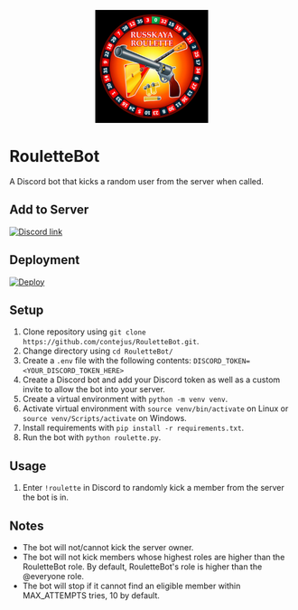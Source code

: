 <p align="center">
  <img src="./logo.jpg" width="200" title="RouletteBot" alt="RouletteBot">
</p>

# RouletteBot
A Discord bot that kicks a random user from the server when called.

## Add to Server
<a href="https://discord.com/api/oauth2/authorize?client_id=721577851458945085&permissions=268435494&scope=bot">
    <img src="https://discord.com/assets/e4923594e694a21542a489471ecffa50.svg" alt="Discord link" width="150"/>
</a>

## Deployment
[![Deploy](https://www.herokucdn.com/deploy/button.svg)](https://heroku.com/deploy?template=https://github.com/contejus/RouletteBot/tree/master)

## Setup
1. Clone repository using `git clone https://github.com/contejus/RouletteBot.git`.
2. Change directory using `cd RouletteBot/`
3. Create a `.env` file with the following contents:
    `DISCORD_TOKEN=<YOUR_DISCORD_TOKEN_HERE>`
4. Create a Discord bot and add your Discord token as well as a custom invite to allow the bot into your server.
5. Create a virtual environment with `python -m venv venv`.
6. Activate virtual environment with `source venv/bin/activate` on Linux or `source venv/Scripts/activate` on Windows.
7. Install requirements with `pip install -r requirements.txt`.
8. Run the bot with `python roulette.py`.

## Usage
1. Enter `!roulette` in Discord to randomly kick a member from the server the bot is in.

## Notes
- The bot will not/cannot kick the server owner. 
- The bot will not kick members whose highest roles are higher than the RouletteBot role. By default, RouletteBot's role is higher than the @everyone role. 
- The bot will stop if it cannot find an eligible member within MAX_ATTEMPTS tries, 10 by default. 
